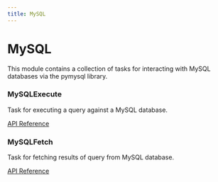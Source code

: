 ```yaml
---
title: MySQL
---
```


# MySQL

This module contains a collection of tasks for interacting with MySQL databases via the pymysql library.

### MySQLExecute <Badge text="task"/>

Task for executing a query against a MySQL database.

[API Reference](/api/latest/tasks/mysql.html#mysqlexecute)

### MySQLFetch <Badge text="task"/>

Task for fetching results of query from MySQL database.

[API Reference](/api/latest/tasks/mysql.html#mysqlfetch)
